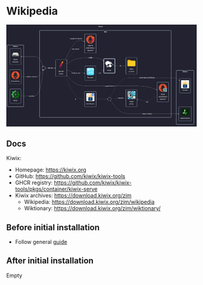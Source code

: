 # Wikipedia

![diagram](../../docs/diagrams/out/apps/kiwix.png)

## Docs

Kiwix:

- Homepage: <https://kiwix.org>
- GitHub: <https://github.com/kiwix/kiwix-tools>
- GHCR registry: <https://github.com/kiwix/kiwix-tools/pkgs/container/kiwix-serve>
- Kiwix archives: <https://download.kiwix.org/zim>
    - Wikipedia: <https://download.kiwix.org/zim/wikipedia>
    - Wiktionary: <https://download.kiwix.org/zim/wiktionary/>

## Before initial installation

- Follow general [guide](../../docs/Checklist%20for%20new%20docker-apps.md)

## After initial installation

Empty
